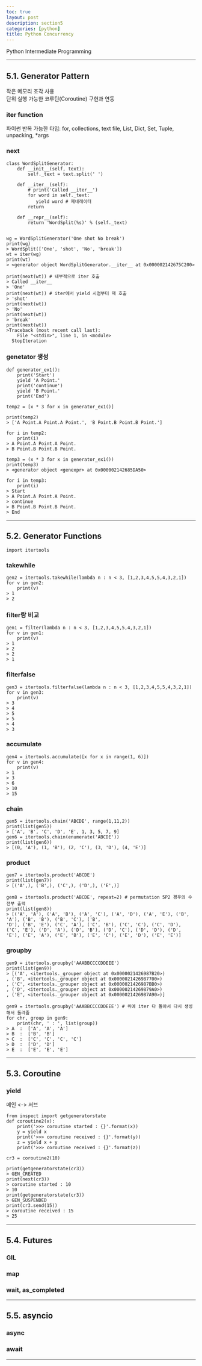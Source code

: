 ```yaml
---
toc: true
layout: post
description: section5
categories: [python]
title: Python Concurrency
---
```


Python Intermediate Programming

---

## 5.1. Generator Pattern
작은 메모리 조각 사용  
단위 실행 가능한 코루틴(Coroutine) 구현과 연동  

### iter function
파이썬 반복 가능한 타입: for, collections, text file, List, Dict, Set, Tuple, unpacking, \*args  

### next

```
class WordSplitGenerator:
    def __init__(self, text):
        self._text = text.split(' ')
    
    def __iter__(self):
        # print('Called __iter__')
        for word in self._text:
           yield word # 제네레이터
        return
    
    def __repr__(self):
        return 'WordSplit(%s)' % (self._text)


wg = WordSplitGenerator('One shot No break')
print(wg)
> WordSplit(['One', 'shot', 'No', 'break'])
wt = iter(wg)
print(wt)
> <generator object WordSplitGenerator.__iter__ at 0x000002142675C200>

print(next(wt)) # 내부적으로 iter 호출
> Called __iter__
> 'One'
print(next(wt)) # iter에서 yield 시점부터 재 호출
> 'shot'
print(next(wt))
> 'No'
print(next(wt))
> 'break'
print(next(wt))
>Traceback (most recent call last):
    File "<stdin>", line 1, in <module>
  StopIteration

```
### genetator 생성

```
def generator_ex1():
    print('Start')
    yield 'A Point.'
    print('continue')
    yield 'B Point.'
    print('End')
```

```
temp2 = [x * 3 for x in generator_ex1()]

print(temp2)
> ['A Point.A Point.A Point.', 'B Point.B Point.B Point.']

for i in temp2:
    print(i)
> A Point.A Point.A Point.
> B Point.B Point.B Point.
```

```
temp3 = (x * 3 for x in generator_ex1())
print(temp3)
> <generator object <genexpr> at 0x000002142685DA50>

for i in temp3:
    print(i)
> Start
> A Point.A Point.A Point.
> continue
> B Point.B Point.B Point.
> End
```

---

## 5.2. Generator Functions

```
import itertools
```

### takewhile
```
gen2 = itertools.takewhile(lambda n : n < 3, [1,2,3,4,5,5,4,3,2,1])
for v in gen2:
    print(v)
> 1
> 2
```

### filter랑 비교   
```
gen1 = filter(lambda n : n < 3, [1,2,3,4,5,5,4,3,2,1])
for v in gen1:
    print(v)
> 1
> 2
> 2
> 1
```

### filterfalse
```
gen3 = itertools.filterfalse(lambda n : n < 3, [1,2,3,4,5,5,4,3,2,1])
for v in gen3:
    print(v)
> 3
> 4
> 5
> 5
> 4
> 3
```

### accumulate
```
gen4 = itertools.accumulate([x for x in range(1, 6)])
for v in gen4:
    print(v)
> 1
> 3
> 6
> 10
> 15
```

### chain
```
gen5 = itertools.chain('ABCDE', range(1,11,2))
print(list(gen5))
> ['A', 'B', 'C', 'D', 'E', 1, 3, 5, 7, 9]
gen6 = itertools.chain(enumerate('ABCDE'))
print(list(gen6))
> [(0, 'A'), (1, 'B'), (2, 'C'), (3, 'D'), (4, 'E')]
```

### product
```
gen7 = itertools.product('ABCDE')
print(list(gen7))
> [('A',), ('B',), ('C',), ('D',), ('E',)]

gen8 = itertools.product('ABCDE', repeat=2) # permutation 5P2 경우의 수 전부 출력
print(list(gen8))
> [('A', 'A'), ('A', 'B'), ('A', 'C'), ('A', 'D'), ('A', 'E'), ('B', 'A'), ('B', 'B'), ('B', 'C'), ('B', 
'D'), ('B', 'E'), ('C', 'A'), ('C', 'B'), ('C', 'C'), ('C', 'D'), ('C', 'E'), ('D', 'A'), ('D', 'B'), ('D', 'C'), ('D', 'D'), ('D', 'E'), ('E', 'A'), ('E', 'B'), ('E', 'C'), ('E', 'D'), ('E', 'E')]
```


### groupby
```
gen9 = itertools.groupby('AAABBCCCCDDEEE')
print(list(gen9))
> [('A', <itertools._grouper object at 0x0000021426987B20>)
, ('B', <itertools._grouper object at 0x0000021426987700>)
, ('C', <itertools._grouper object at 0x0000021426987BB0>)
, ('D', <itertools._grouper object at 0x00000214269879A0>)
, ('E', <itertools._grouper object at 0x0000021426987A90>)]

gen9 = itertools.groupby('AAABBCCCCDDEEE') # 위에 iter 다 돌아서 다시 생성해서 돌려줌
for chr, group in gen9:
    print(chr, ' : ', list(group))
> A  :  ['A', 'A', 'A']
> B  :  ['B', 'B']
> C  :  ['C', 'C', 'C', 'C']
> D  :  ['D', 'D']
> E  :  ['E', 'E', 'E']

```

---

## 5.3. Coroutine


### yield
메인 <-> 서브  

```
from inspect import getgeneratorstate
def coroutine2(x):
    print('>>> coroutine started : {}'.format(x))
    y = yield x
    print('>>> coroutine received : {}'.format(y))
    z = yield x + y
    print('>>> coroutine received : {}'.format(z))

cr3 = coroutine2(10)

print(getgeneratorstate(cr3))
> GEN_CREATED
print(next(cr3))
> coroutine started : 10
> 10
print(getgeneratorstate(cr3))
> GEN_SUSPENDED
print(cr3.send(15))
> coroutine received : 15
> 25

```
---

## 5.4. Futures

### GIL


### map

### wait, as_completed



---


## 5.5. asyncio


### async


### await




---
